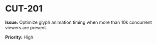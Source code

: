 # CUT-201
**Issue:** Optimize glyph animation timing when more than 10k concurrent viewers are present.

**Priority:** High
